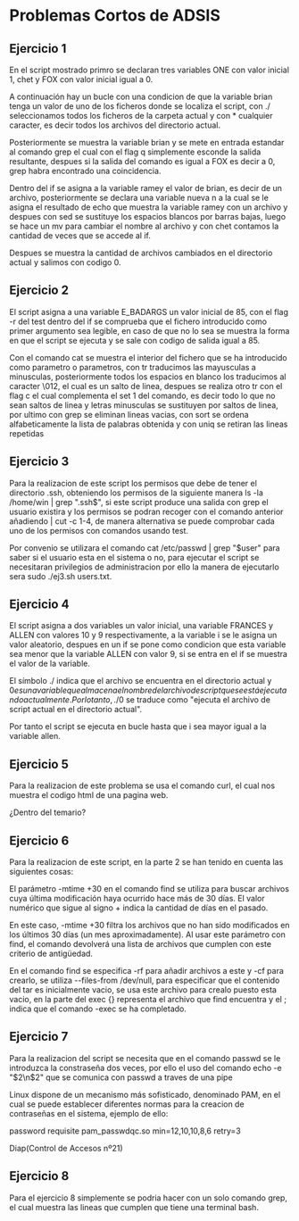 # Problemas Cortos de ADSIS

## Ejercicio 1

En el script mostrado primro se declaran tres variables ONE con valor inicial 1, chet y FOX con valor inicial igual a 0.

A continuación hay un bucle con una condicion de que la variable brian tenga un valor de uno de los ficheros donde se localiza el script, con ./ seleccionamos todos los ficheros de la carpeta actual y con * cualquier caracter, es decir todos los archivos del directorio actual.

Posteriormente se muestra la variable brian y se mete en entrada estandar al comando grep el cual con el flag q simplemente esconde la salida resultante, despues si la salida del comando es igual a FOX es decir a 0, grep habra encontrado una coincidencia.

Dentro del if se asigna a la variable ramey el valor de brian, es decir de un archivo, posteriormente se declara una variable nueva n a la cual se le asigna el resultado de echo que muestra la variable ramey con un archivo y despues con sed se sustituye los espacios blancos por barras bajas, luego se hace un mv para cambiar el nombre al archivo y con chet contamos la cantidad de veces que se accede al if.

Despues se muestra la cantidad de archivos cambiados en el directorio actual y salimos con codigo 0.

## Ejercicio 2

El script asigna a una variable E_BADARGS un valor inicial de 85, con el flag -r del test dentro del if se comprueba que el fichero introducido como primer argumento sea legible, en caso de que no lo sea se muestra la forma en que el script se ejecuta y se sale con codigo de salida igual a 85.

Con el comando cat se muestra el interior del fichero que se ha introducido como parametro o parametros, con tr traducimos las mayusculas a minusculas, posteriormente todos los espacios en blanco los traducimos al caracter \012, el cual es un salto de linea, despues se realiza otro tr con el flag c el cual complementa el set 1 del comando, es decir todo lo que no sean saltos de linea y letras minusculas se sustituyen por saltos de linea, por ultimo con grep se eliminan lineas vacias, con sort se ordena alfabeticamente la lista de palabras obtenida y con uniq se retiran las lineas repetidas

## Ejercicio 3

Para la realizacion de este script los permisos que debe de tener el directorio .ssh, obteniendo los permisos de la siguiente manera ls -la /home/win | grep ".ssh$", si este script produce una salida con grep el usuario existira y los permisos se podran recoger con el comando anterior añadiendo | cut -c 1-4, de manera alternativa se puede comprobar cada uno de los permisos con comandos usando test.

Por convenio se utilizara el comando cat /etc/passwd | grep "$user" para saber si el usuario esta en el sistema o no, para ejecutar el script se necesitaran privilegios de administracion por ello la manera de ejecutarlo sera sudo ./ej3.sh users.txt.

## Ejercicio 4

El script asigna a dos variables un valor inicial, una variable FRANCES y ALLEN con valores 10 y 9 respectivamente, a la variable i se le asigna un valor aleatorio, despues en un if se pone como condicion que esta variable sea menor que la variable ALLEN con valor 9, si se entra en el if se muestra el valor de la variable.

El símbolo ./ indica que el archivo se encuentra en el directorio actual y $0 es una variable que almacena el nombre del archivo de script que se está ejecutando actualmente. Por lo tanto, ./$0 se traduce como "ejecuta el archivo de script actual en el directorio actual".

Por tanto el script se ejecuta en bucle hasta que i sea mayor igual a la variable allen.

## Ejercicio 5

Para la realizacion de este problema se usa el comando curl, el cual nos muestra el codigo html de una pagina web.

¿Dentro del temario?

## Ejercicio 6

Para la realizacion de este script, en la parte 2 se han tenido en cuenta las siguientes cosas:

El parámetro -mtime +30 en el comando find se utiliza para buscar archivos cuya última modificación haya ocurrido hace más de 30 días. El valor numérico que sigue al signo + indica la cantidad de días en el pasado.

En este caso, -mtime +30 filtra los archivos que no han sido modificados en los últimos 30 días (un mes aproximadamente). Al usar este parámetro con find, el comando devolverá una lista de archivos que cumplen con este criterio de antigüedad.

En el comando find se especifica -rf para añadir archivos a este y -cf para crearlo, se utiliza --files-from /dev/null, para especificar que el contenido del tar es inicialmente vacio, se usa este archivo para crealo puesto esta vacio, en la parte del exec {} representa el archivo que find encuentra y el \; indica que el comando -exec se ha completado.

## Ejercicio 7

Para la realizacion del script se necesita que en el comando passwd se le introduzca la constraseña dos veces, por ello el uso del comando echo -e "$2\n$2" que se comunica con passwd a traves de una pipe

Linux dispone de un mecanismo más sofisticado, denominado PAM, en el cual se puede establecer diferentes normas para la creacion de contraseñas en el sistema, ejemplo de ello: 

password requisite pam_passwdqc.so min=12,10,10,8,6 retry=3

Diap(Control de Accesos nº21)

## Ejercicio 8

Para el ejercicio 8 simplemente se podria hacer con un solo comando grep, el cual muestra las lineas que cumplen que tiene una terminal bash.